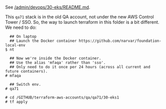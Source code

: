 See [/admin/devops/30-eks/README.md](https://github.com/narvar/terraform-aws-accounts/tree/main/admin/devops/30-eks1/README.md).

This `qa71` stack is in the old QA account, not under the new AWS Control Tower / SSO. So, the way to launch terraform in this folder is a bit different. We need to do:

```console
  ## On laptop
  ## Launch the Docker container https://github.com/narvar/foundation-local-env
$ nt

  ## Now we're inside the Docker container.
  ## Use the alias 'mfaqa' rather than 'sso'.
  ## Only need to do it once per 24 hours (across all current and future containers).
# mfaqa

  ## Switch env.
# qa71

# cd /GITHUB/terraform-aws-accounts/qa/qa71/30-eks1
# tf apply
```
